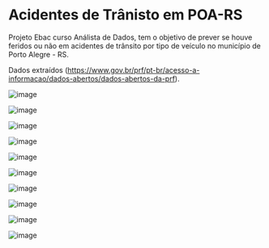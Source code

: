 # Acidentes de Trânisto em POA-RS

Projeto Ebac curso Análista de Dados, tem o objetivo de prever se houve feridos ou não em acidentes de trânsito por tipo de veículo no município de Porto Alegre - RS. 

Dados extraídos (https://www.gov.br/prf/pt-br/acesso-a-informacao/dados-abertos/dados-abertos-da-prf).

![image](https://github.com/user-attachments/assets/d649187d-af51-49e0-bf72-5e8ff329cfd5)

![image](https://github.com/user-attachments/assets/ec156210-329d-411f-a18a-0352815f1780)

![image](https://github.com/user-attachments/assets/91c60d9e-65e1-40a3-b8f6-a8780160693f)

![image](https://github.com/user-attachments/assets/cd9055ad-3713-46c5-8378-b72e6a93e8db)

![image](https://github.com/user-attachments/assets/23b251af-34b3-4a0a-aa23-02a97aad3533)

![image](https://github.com/user-attachments/assets/28c4b5dc-290a-47dc-98bd-4df1a61798d7)

![image](https://github.com/user-attachments/assets/913690c5-0ead-4bf9-9e79-2ed4a3411275)

![image](https://github.com/user-attachments/assets/ab926e54-85de-4c83-86ff-fb84edc3accf)

![image](https://github.com/user-attachments/assets/e5034c0a-57f7-47f9-b1fd-b6e8c8140eea)

![image](https://github.com/user-attachments/assets/27429e1d-7cb2-4a51-a64a-b5446bcbad58)

